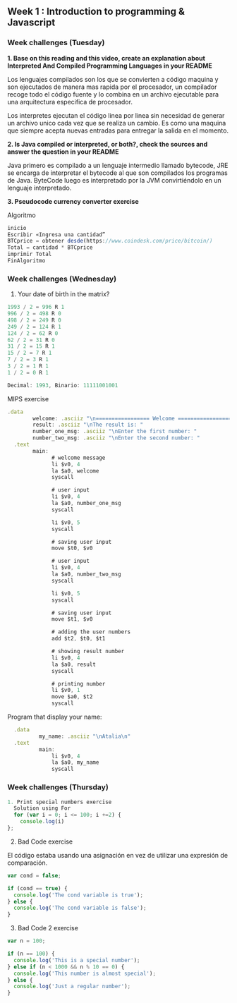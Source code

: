 ## Week 1 : Introduction to programming & Javascript

### Week challenges (Tuesday)



**1. Base on this reading and this video, create an explanation about Interpreted And Compiled Programming Languages in your README**

Los lenguajes compilados son los que se convierten a código maquina y son ejecutados de manera mas rapida por el procesador, un compilador recoge todo el código fuente y lo combina en un archivo ejecutable para una arquitectura especifica de procesador. 

Los interpretes ejecutan el código linea por linea sin necesidad de generar un archivo unico cada vez que se realiza un cambio. Es como una maquina que siempre acepta nuevas entradas para entregar la salida en el momento.




**2. Is Java compiled or interpreted, or both?, check the sources and answer the question in your README**

Java primero es compilado a un lenguaje intermedio llamado bytecode, JRE se encarga de interpretar el bytecode al que son compilados los programas de Java. ByteCode luego es interpretado por la JVM convirtiéndolo en un lenguaje interpretado.

**3. Pseudocode currency converter exercise**

Algoritmo
```js
inicio
Escribir «Ingresa una cantidad”
BTCprice = obtener desde(https://www.coindesk.com/price/bitcoin/)
Total = cantidad * BTCprice
imprimir Total
FinAlgoritmo
```

### Week challenges (Wednesday) 

1. Your date of birth in the matrix?
```js
1993 / 2 = 996 R 1
996 / 2 = 498 R 0
498 / 2 = 249 R 0
249 / 2 = 124 R 1
124 / 2 = 62 R 0
62 / 2 = 31 R 0
31 / 2 = 15 R 1
15 / 2 = 7 R 1
7 / 2 = 3 R 1
3 / 2 = 1 R 1
1 / 2 = 0 R 1

Decimal: 1993, Binario: 11111001001 
```

MIPS exercise
```js
.data
        welcome: .asciiz "\n================= Welcome =================\n"
        result: .asciiz "\nThe result is: "
        number_one_msg: .asciiz "\nEnter the first number: "
        number_two_msg: .asciiz "\nEnter the second number: "
  .text
        main:
              # welcome message
              li $v0, 4
              la $a0, welcome
              syscall

              # user input
              li $v0, 4
              la $a0, number_one_msg
              syscall

              li $v0, 5
              syscall

              # saving user input
              move $t0, $v0

              # user input
              li $v0, 4
              la $a0, number_two_msg
              syscall

              li $v0, 5
              syscall

              # saving user input
              move $t1, $v0

              # adding the user numbers
              add $t2, $t0, $t1

              # showing result number
              li $v0, 4
              la $a0, result
              syscall

              # printing number
              li $v0, 1
              move $a0, $t2
              syscall
```
	      
Program that display your name:

```js
  .data
	      my_name: .asciiz "\nAtalia\n"
  .text
	      main:
              li $v0, 4
              la $a0, my_name
              syscall
```



### Week challenges (Thursday) 

```js
1. Print special numbers exercise
  Solution using For
  for (var i = 0; i <= 100; i +=2) {
    console.log(i)
};
  ```
  
2. Bad Code exercise

El código estaba usando una asignación en vez de utilizar una expresión de comparación.

```js
var cond = false;

if (cond == true) {
  console.log('The cond variable is true');
} else {
  console.log('The cond variable is false');
}
```

3. Bad Code 2 exercise

```js
var n = 100;

if (n == 100) {
  console.log('This is a special number');
} else if (n < 1000 && n % 10 == 0) {
  console.log('This number is almost special');
} else {
  console.log('Just a regular number');
}
```

